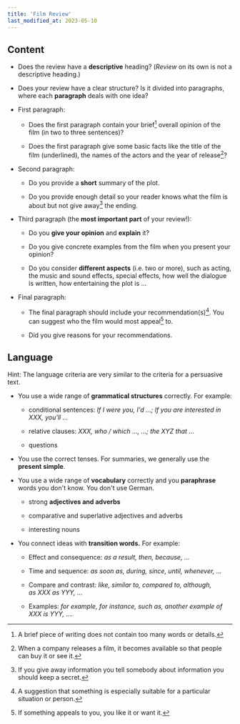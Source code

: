 ```yaml
---
title: 'Film Review'
last_modified_at: 2023-05-10
---
```


## Content

- Does the review have a **descriptive** heading? (_Review_ on its own is not a
descriptive heading.)

- Does your review have a clear structure? Is it divided into paragraphs, where
each **paragraph** deals with one idea?

- First paragraph:

  - Does the first paragraph contain your brief[^brief] overall opinion of the
    film (in two to three sentences)?

  - Does the first paragraph give some basic facts like the title of the film
    (underlined), the names of the actors and the year of release[^release]?

- Second paragraph:

  - Do you provide a **short** summary of the plot.

  - Do you provide enough detail so your reader knows what the film is about
    but not give away[^giveaway] the ending.

- Third paragraph (the **most important part** of your review!):

  - Do you **give your opinion** and **explain** it?

  - Do you give concrete examples from the film when you present your opinion?

  - Do you consider **different aspects** (i.e. two or more), such as acting,
    the music and sound effects, special effects, how well the dialogue is
    written, how entertaining the plot is ...

- Final paragraph:

  - The final paragraph should include your recommendation(s)[^recommendation].
  You can suggest who the film would most appeal[^appealto] to.

  - Did you give reasons for your recommendations.

## Language

Hint: The language criteria are very similar to the criteria for a persuasive
text.

- You use a wide range of **grammatical structures** correctly. For example:

  - conditional sentences: _If I were you, I'd ...; If you are interested in
  XXX, you'll ..._

  - relative clauses: _XXX, who / which ..., ...; the XYZ that ..._

  - questions

- You use the correct tenses. For summaries, we generally use the **present
simple**.

- You use a wide range of **vocabulary** correctly and you **paraphrase** words
you don't know. You don't use German.

  - strong **adjectives and adverbs**

  - comparative and superlative adjectives and adverbs

  - interesting nouns

- You connect ideas with **transition words.** For example:

  - Effect and consequence: _as a result, then, because, ..._

  - Time and sequence: _as soon as, during, since, until, whenever, ..._

  - Compare and contrast: _like, similar to, compared to, although, as XXX as
  YYY, ..._

  - Examples: _for example, for instance, such as, another example of XXX is
  YYY, ...._

[^brief]: A brief piece of writing does not contain too many words or details.

[^release]: When a company releases a film, it becomes available so that people can buy it or see it.

[^giveaway]: If you give away information you tell somebody about information you should keep a secret.

[^recommendation]: A suggestion that something is especially suitable for a particular situation or person.

[^appealto]: If something appeals to you, you like it or want it.
